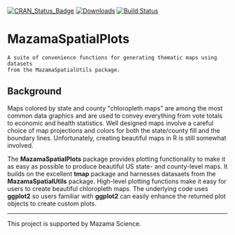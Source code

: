 [![CRAN\_Status\_Badge](http://www.r-pkg.org/badges/version/MazamaSpatialPlots)](https://cran.r-project.org/package=MazamaSpatialPlots)
[![Downloads](http://cranlogs.r-pkg.org/badges/MazamaSpatialPlots)](https://cran.r-project.org/package=MazamaSpatialPlots)
[![Build Status](https://travis-ci.org/MazamaScience/MazamaSpatialPlots.svg?branch=master)](https://travis-ci.org/MazamaScience/MazamaSpatialPlots)


# MazamaSpatialPlots

```
A suite of convenience functions for generating thematic maps using datasets
from the MazamaSpatialUtils package.
```

## Background

Maps colored by state and county "chloropleth maps" are among the most common
data graphics and are used to convey everything from vote totals to economic and 
health statistics. Well designed maps involve a careful choice of map projections
and colors for both the state/county fill and the boundary lines. Unfortunately,
creating beautiful maps in R is still somewhat involved.

The **MazamaSpatialPlots** package provides plotting functionality to make it as
easy as possible to produce beautiful US state- and county-level maps. It builds
on the excellent **tmap** package and harnesses datasaets from the 
**MazamaSpatialUtils** package. High-level plotting functions make it easy for 
users to create beautiful chloropleth maps. The underlying code uses **ggplot2**
so users familiar with **ggplot2** can easily enhance the returned plot objects 
to create custom plots.

----

This project is supported by Mazama Science.

